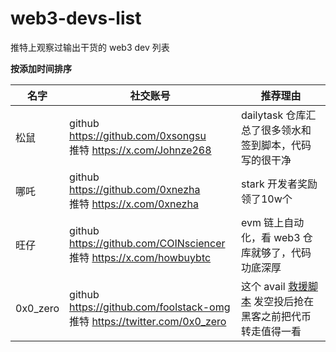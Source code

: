 # web3-devs-list

推特上观察过输出干货的 web3 dev 列表

**按添加时间排序**



| 名字 | 社交账号 | 推荐理由 |
|--------|-----------|-----------|
| 松鼠 | github https://github.com/0xsongsu <br> 推特 https://x.com/Johnze268 | dailytask 仓库汇总了很多领水和签到脚本，代码写的很干净 |
| 哪吒 | github https://github.com/0xnezha <br> 推特 https://x.com/0xnezha | stark 开发者奖励领了10w个 |
| 旺仔 | github https://github.com/COINsciencer <br> 推特 https://x.com/howbuybtc | evm 链上自动化，看 web3 仓库就够了，代码功底深厚 |
| 0x0_zero| github https://github.com/foolstack-omg <br> 推特 https://twitter.com/0x0_zero | 这个 avail [救援脚本](https://github.com/foolstack-omg/block-tech-sharing/blob/main/solidity-nodejs-script/scripts/avail/txpool.js) 发空投后抢在黑客之前把代币转走值得一看 |
